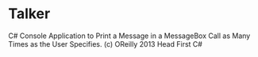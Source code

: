 Talker
======
C# Console Application to Print a Message in a MessageBox Call as Many Times as the User Specifies.
(c) OReilly 2013 Head First C#
